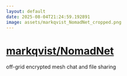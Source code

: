 ```yaml
---
layout: default
date: 2025-08-04T21:24:59.192891
image: assets/markqvist_NomadNet_cropped.png
---
```


# [markqvist/NomadNet](https://github.com/markqvist/NomadNet)

off-grid encrypted mesh chat and file sharing
